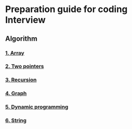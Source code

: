 # Preparation guide for coding Interview


## Algorithm

### [1. Array](./Algorithm/Array/Array.md)
### [2. Two pointers](./Algorithm/Two_pointers/two_pointers.md)
### [3. Recursion](./Algorithm/Recursion/recursion.md)
### [4. Graph](./Algorithm/Graph/graph.md)
### [5. Dynamic programming](./Algorithm/Dynamic_Programming/dynamic_programming.md)
### [6. String](./Algorithm/String/string.md)
